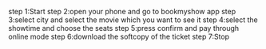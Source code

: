 step 1:Start
step 2:open your phone and go to bookmyshow app
step 3:select city and select the movie which you want to see it
step 4:select the showtime and choose the seats
step 5:press confirm and pay through online mode
step 6:download the softcopy of the ticket
step 7:Stop
